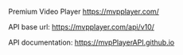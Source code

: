 Premium Video Player https://mvpplayer.com/

API base url: https://mvpplayer.com/api/v10/

API documentation: https://mvpPlayerAPI.github.io
